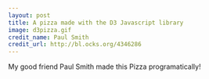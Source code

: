 ```yaml
---
layout: post
title: A pizza made with the D3 Javascript library
image: d3pizza.gif
credit_name: Paul Smith
credit_url: http://bl.ocks.org/4346286
---
```


My good friend Paul Smith made this Pizza programatically!
